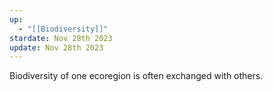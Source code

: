 ```yaml
---
up:
  - "[[Biodiversity]]"
stardate: Nov 28th 2023
update: Nov 28th 2023
---
```

Biodiversity of one ecoregion is often exchanged with others. 